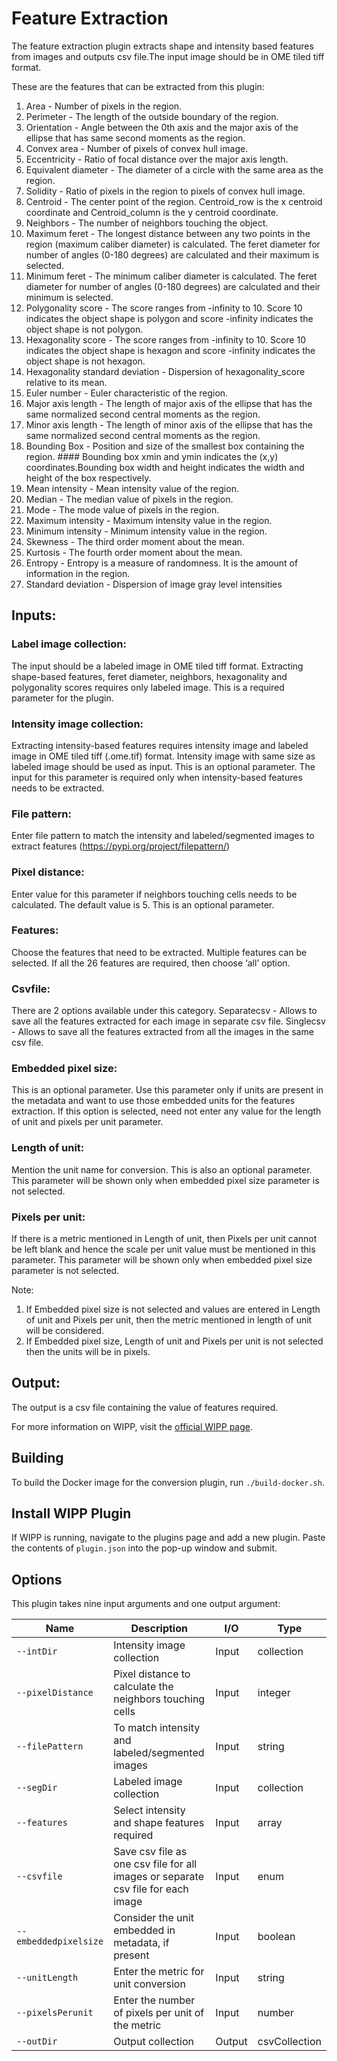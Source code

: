 ﻿# Feature Extraction

The feature extraction plugin extracts shape and intensity based features from images and outputs csv file.The input image should be in OME tiled tiff format.

These are the features that can be extracted from this plugin:
   1. Area - 
         Number of pixels in the region.
   2. Perimeter - 
         The length of the outside boundary of the region.
   3. Orientation - 
         Angle between the 0th axis and the major axis of the ellipse that has same second moments as the region.
   4. Convex area - 
         Number of pixels of convex hull image.
   5. Eccentricity - 
         Ratio of focal distance over the major axis length.
   6. Equivalent diameter - 
         The diameter of a circle with the same area as the region.
   7. Solidity - 
         Ratio of pixels in the region to pixels of convex hull image.
   8. Centroid - 
         The center point of the region. Centroid_row is the x centroid coordinate and Centroid_column is the y centroid coordinate.
   9. Neighbors - 
         The number of neighbors touching the object.
   10. Maximum feret - 
         The longest distance between any two points in the region (maximum caliber diameter) is calculated. The feret diameter for number of angles (0-180 degrees) are calculated and their maximum is selected.
   11. Minimum feret - 
         The minimum caliber diameter is calculated. The feret diameter for number of angles (0-180 degrees) are calculated and their minimum is selected.
   12. Polygonality score - 
         The score ranges from -infinity to 10. Score 10 indicates the object shape is polygon and score -infinity indicates the object shape is not polygon.
   13. Hexagonality score - 
         The score ranges from -infinity to 10. Score 10 indicates the object shape is hexagon and score -infinity indicates the object shape is not hexagon.
   14. Hexagonality standard deviation - 
         Dispersion of hexagonality_score relative to its mean.
   15. Euler number - 
         Euler characteristic of the region.
   16. Major axis length - 
         The length of major axis of the ellipse that has the same normalized second central moments as the region.
   17. Minor axis length - 
         The length of minor axis of the ellipse that has the same normalized second central moments as the region.
   18. Bounding Box - 
	 Position and size of the smallest box containing the region.
	 #### Bounding box xmin and ymin indicates the (x,y) coordinates.Bounding box width and height indicates the width and height of the box respectively. 
   18. Mean intensity - 
         Mean intensity value of the region.
   19. Median - 
         The median value of pixels in the region.
   20. Mode - 
         The mode value of pixels in the region.
   21. Maximum intensity - 
         Maximum intensity value in the region.
   22. Minimum intensity - 
         Minimum intensity value in the region.
   23. Skewness - 
         The third order moment about the mean.
   24. Kurtosis - 
         The fourth order moment about the mean.
   25. Entropy - 
         Entropy is a measure of randomness. It is the amount of information in the region.
   26. Standard deviation - 
         Dispersion of image gray level intensities

## Inputs:
### Label image collection:
The input should be a labeled image in OME tiled tiff format. Extracting shape-based features, feret diameter, neighbors, hexagonality and polygonality scores requires only labeled image. This is a required parameter for the plugin.

### Intensity image collection:
Extracting intensity-based features requires intensity image and labeled image in OME tiled tiff (.ome.tif)  format. Intensity image with same size as labeled image should be used as input. This is an optional parameter. The input for this parameter is required only when intensity-based features needs to be extracted.

### File pattern:
Enter file pattern to match the intensity and labeled/segmented images to extract features (https://pypi.org/project/filepattern/)

### Pixel distance:
Enter value for this parameter if neighbors touching cells needs to be calculated. The default value is 5. This is an optional parameter. 

### Features:
Choose the features that need to be extracted. Multiple features can be selected. If all the 26 features are required, then choose ‘all’ option.

### Csvfile:
There are 2 options available under this category.
Separatecsv - Allows to save all the features extracted for each image in separate csv file. 
Singlecsv - Allows to save all the features extracted from all the images in the same csv file.

### Embedded pixel size:
This is an optional parameter. Use this parameter only if units are present in the metadata and want to use those embedded units for the features extraction. If this option is selected, need not enter any value for the length of unit and pixels per unit parameter.

### Length of unit:
Mention the unit name for conversion. This is also an optional parameter. This parameter will be shown only when embedded pixel size parameter is not selected.

### Pixels per unit:
If there is a metric mentioned in Length of unit, then Pixels per unit cannot be left blank and hence the scale per unit value must be mentioned in this parameter. This parameter will be shown only when embedded pixel size parameter is not selected.

Note:
1.	If Embedded pixel size is not selected and values are entered in Length of unit and Pixels per unit, then the metric mentioned in length of unit will be considered.
2.	If Embedded pixel size, Length of unit and Pixels per unit is not selected then the units will be in pixels.

## Output:
   The output is a csv file containing the value of features required.

For more information on WIPP, visit the [official WIPP page](https://isg.nist.gov/deepzoomweb/software/wipp).

## Building

To build the Docker image for the conversion plugin, run
`./build-docker.sh`.

## Install WIPP Plugin

If WIPP is running, navigate to the plugins page and add a new plugin. Paste the contents of `plugin.json` into the pop-up window and submit.

## Options

This plugin takes nine input arguments and one output argument:

| Name                   | Description             | I/O    | Type   |
|------------------------|-------------------------|--------|--------|
| `--intDir` | Intensity image collection| Input | collection |
| `--pixelDistance` | Pixel distance to calculate the neighbors touching cells | Input | integer |
| `--filePattern` | To match intensity and labeled/segmented images | Input | string |
| `--segDir` | Labeled image collection | Input | collection |
| `--features` | Select intensity and shape features required | Input | array |
| `--csvfile` | Save csv file as one csv file for all images or separate csv file for each image | Input | enum |
| `--embeddedpixelsize` | Consider the unit embedded in metadata, if present| Input | boolean |
| `--unitLength` | Enter the metric for unit conversion | Input | string |
| `--pixelsPerunit` | Enter the number of pixels per unit of the metric | Input | number |
| `--outDir` | Output collection | Output | csvCollection |


